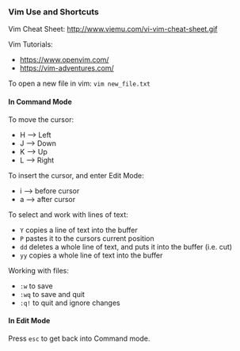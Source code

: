 ### Vim Use and Shortcuts

Vim Cheat Sheet: http://www.viemu.com/vi-vim-cheat-sheet.gif 

Vim Tutorials:
* https://www.openvim.com/
* https://vim-adventures.com/ 

To open a new file in vim: `vim new_file.txt`

#### In Command Mode
To move the cursor:
* H --> Left
* J --> Down
* K --> Up
* L --> Right

To insert the cursor, and enter Edit Mode:
* i --> before cursor
* a --> after cursor

To select and work with lines of text:
* `Y` copies a line of text into the buffer
* `P` pastes it to the cursors current position
* `dd` deletes a whole line of text, and puts it into the buffer (i.e. cut)
* `yy` copies a whole line of text into the buffer

Working with files:
* `:w` to save
* `:wq` to save and quit
* `:q!` to quit and ignore changes

#### In Edit Mode
Press `esc` to get back into Command mode. 